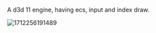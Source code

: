 A d3d 11 engine, having ecs, input and index draw.

![1712256191489](https://github.com/PlantaeGames/GrainEngine/assets/152778993/00d1272b-4103-44b6-b89b-9263235f9453)
